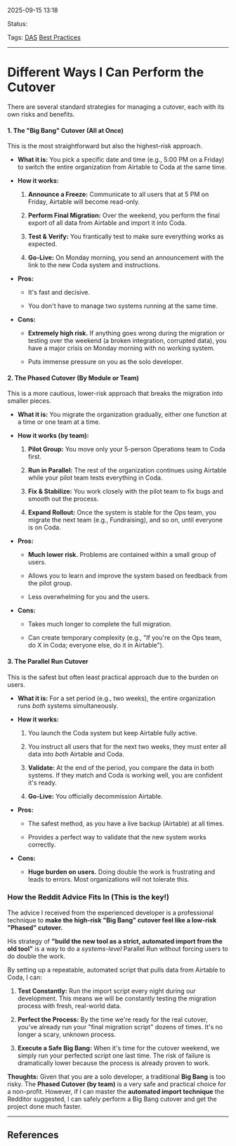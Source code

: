 
2025-09-15 13:18

Status:

Tags: [DAS](../3%20-%20Tags/DAS.md) [Best Practices](../3%20-%20Tags/Best%20Practices.md)

---
# Different Ways I Can Perform the Cutover

There are several standard strategies for managing a cutover, each with its own risks and benefits.

#### 1. The "Big Bang" Cutover (All at Once)

This is the most straightforward but also the highest-risk approach.

- **What it is:** You pick a specific date and time (e.g., 5:00 PM on a Friday) to switch the entire organization from Airtable to Coda at the same time.
    
- **How it works:**
    
    1. **Announce a Freeze:** Communicate to all users that at 5 PM on Friday, Airtable will become read-only.
        
    2. **Perform Final Migration:** Over the weekend, you perform the final export of all data from Airtable and import it into Coda.
        
    3. **Test & Verify:** You frantically test to make sure everything works as expected.
        
    4. **Go-Live:** On Monday morning, you send an announcement with the link to the new Coda system and instructions.
        
- **Pros:**
    
    - It's fast and decisive.
        
    - You don't have to manage two systems running at the same time.
        
- **Cons:**
    
    - **Extremely high risk.** If anything goes wrong during the migration or testing over the weekend (a broken integration, corrupted data), you have a major crisis on Monday morning with no working system.
        
    - Puts immense pressure on you as the solo developer.
        

#### 2. The Phased Cutover (By Module or Team)

This is a more cautious, lower-risk approach that breaks the migration into smaller pieces.

- **What it is:** You migrate the organization gradually, either one function at a time or one team at a time.
    
- **How it works (by team):**
    
    1. **Pilot Group:** You move only your 5-person Operations team to Coda first.
        
    2. **Run in Parallel:** The rest of the organization continues using Airtable while your pilot team tests everything in Coda.
        
    3. **Fix & Stabilize:** You work closely with the pilot team to fix bugs and smooth out the process.
        
    4. **Expand Rollout:** Once the system is stable for the Ops team, you migrate the next team (e.g., Fundraising), and so on, until everyone is on Coda.
        
- **Pros:**
    
    - **Much lower risk.** Problems are contained within a small group of users.
        
    - Allows you to learn and improve the system based on feedback from the pilot group.
        
    - Less overwhelming for you and the users.
        
- **Cons:**
    
    - Takes much longer to complete the full migration.
        
    - Can create temporary complexity (e.g., "If you're on the Ops team, do X in Coda; everyone else, do it in Airtable").
        

#### 3. The Parallel Run Cutover

This is the safest but often least practical approach due to the burden on users.

- **What it is:** For a set period (e.g., two weeks), the entire organization runs _both_ systems simultaneously.
    
- **How it works:**
    
    1. You launch the Coda system but keep Airtable fully active.
        
    2. You instruct all users that for the next two weeks, they must enter all data into _both_ Airtable and Coda.
        
    3. **Validate:** At the end of the period, you compare the data in both systems. If they match and Coda is working well, you are confident it's ready.
        
    4. **Go-Live:** You officially decommission Airtable.
        
- **Pros:**
    
    - The safest method, as you have a live backup (Airtable) at all times.
        
    - Provides a perfect way to validate that the new system works correctly.
        
- **Cons:**
    
    - **Huge burden on users.** Doing double the work is frustrating and leads to errors. Most organizations will not tolerate this.

### How the Reddit Advice Fits In (This is the key!)

The advice I received from the experienced developer is a professional technique to **make the high-risk "Big Bang" cutover feel like a low-risk "Phased" cutover.**

His strategy of **"build the new tool as a strict, automated import from the old tool"** is a way to do a _systems-level_ Parallel Run without forcing users to do double the work.

By setting up a repeatable, automated script that pulls data from Airtable to Coda, I can:

1. **Test Constantly:** Run the import script every night during our development. This means we will be constantly testing the migration process with fresh, real-world data.
    
2. **Perfect the Process:** By the time we're ready for the real cutover, you've already run your "final migration script" dozens of times. It's no longer a scary, unknown process.
    
3. **Execute a Safe Big Bang:** When it's time for the cutover weekend, we simply run your perfected script one last time. The risk of failure is dramatically lower because the process is already proven to work.

**Thoughts:** Given that you are a solo developer, a traditional **Big Bang** is too risky. The **Phased Cutover (by team)** is a very safe and practical choice for a non-profit. However, if I can master the **automated import technique** the Redditor suggested, I can safely perform a Big Bang cutover and get the project done much faster.

---
## References